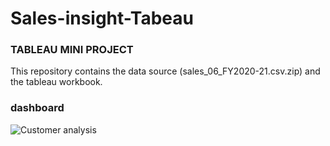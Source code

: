 # Sales-insight-Tabeau
### TABLEAU MINI PROJECT
This repository contains the data source (sales_06_FY2020-21.csv.zip) and the tableau workbook.

### dashboard
![Customer analysis](https://user-images.githubusercontent.com/54888592/166139155-15cd4128-2fd7-467e-82cd-4bb3f35bfe22.png)
